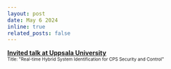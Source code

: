```yaml
---
layout: post
date: May 6 2024
inline: true
related_posts: false
---
```


<b> <a target="_blank" rel="noopener noreferrer" href="https://mavridischristos.github.io/cv/"> Invited talk at Uppsala University</a></b>
<br> <font size="1">Title: "Real-time Hybrid System Identification for CPS Security and Control"</font> 